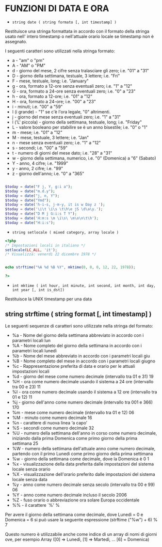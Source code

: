 # FUNZIONI DI DATA E ORA

* `string date ( string formato [, int timestamp] )`

Restituisce una stringa formattata in accordo con il formato della stringa usato nell' intero
timestamp o nell'attuale orario locale se timestamp non è assegnato.

I seguenti caratteri sono utilizzati nella stringa formato:
* a - "am" o "pm"
* A - "AM" o "PM"
* d - giorno del mese, 2 cifre senza tralasciare gli zero; i.e. "01" a "31"
* D - giorno della settimana, testuale, 3 lettere; i.e. "Fri"
* F - mese, testuale, long; i.e. "January"
* g - ora, formato a 12-ore senza eventuali zero; i.e. "1" a "12"
* G - ora, formato a 24-ore senza eventuali zero; i.e. "0" a "23"
* h - ora, formato a 12-ore; i.e. "01" a "12"
* H - ora, formato a 24-ore; i.e. "00" a "23"
* i - minuti; i.e. "00" a "59"
* I (i grande) - "1" se c'è l'ora legale, "0" altrimenti.
* j - giorno del mese senza eventuali zero; i.e. "1" a "31"
* l ('L' piccola) - giorno della settimana, testuale, long; i.e. "Friday"
* L - valore booleano per stabilire se è un anno bisestile; i.e. "0" o "1"
* m - mese; i.e. "01" a "12"
* M - mese, testuale, 3 lettere; i.e. "Jan"
* n - mese senza eventuali zero; i.e. "1" a "12"
* s - secondi; i.e. "00" a "59"
* t - numero di giorni del mese dato; i.e. "28" a "31"
* w - giorno della settimana, numerico, i.e. "0" (Domenica) a "6" (Sabato)
* Y - anno, 4 cifre; i.e. "1999"
* y - anno, 2 cifre; i.e. "99"
* z - giorno dell'anno; i.e. "0" a "365"

```php

$today = date("F j, Y, g:i a");
$today = date("m.d.y");
$today = date("j, n, Y");
$today = date("Ymd");
$today = date('h-i-s, j-m-y, it is w Day z ');
$today = date('\i\t \i\s \t\h\e jS \d\a\y.');
$today = date("D M j G:i:s T Y");
$today = date('H:m:s \m \i\s\ \m\o\n\t\h');
$today = date("H:i:s");

```

* `string setlocale ( mixed category, array locale )`

```php
<?php
/* Impostazioni locali in italiano */
setlocale(LC_ALL, 'it');
/* Visualizza: venerdì 22 dicembre 1978 */


echo strftime("%A %d %B %Y", mktime(0, 0, 0, 12, 22, 1978)); 

?>

```


* `int mktime ( int hour, int minute, int second, int month, int day, int year [, int is_dst])`

Restituisce la UNIX timestamp per una data

## string strftime ( string format [, int timestamp] )
Le seguenti sequenze di caratteri sono utilizzate nella stringa del formato:
* %a - Nome del giorno della settimana abbreviato in accordo con i parametri locali lun
* %A - Nome completo del giorno della settimana in accordo con i parametri locali lunedì
* %b - Nome del mese abbreviato in accordo con i parametri locali giu
* %B - Nome completo del mese in accordo con i parametri locali giugno
* %c - Rappresentazione preferita di data e orario per le attuali impostazioni locali
* %d - giorno del mese come numero decimale (intervallo tra 01 e 31) 19
* %H - ora come numero decimale usando il sistema a 24 ore (intervallo tra 00 e 23) 11
* %I - ora come numero decimale usando il sistema a 12 ore (intervallo tra 01 e 12) 11
* %j - giorno dell'anno come numero decimale (intervallo tra 001 e 366) 170
* %m - mese come numero decimale (intervallo tra 01 e 12) 06
* %M - minuto come numero decimale 16
* %n - carattere di nuova linea ‘a capo’
* %S - secondi come numero decimale 32
* %U - numero della settimana dell'anno in corso come numero decimale, iniziando dalla
    prima Domenica come primo giorno della prima settimana 25
* %W - numero della settimana dell'attuale anno come numero decimale, partendo con il
    primo Lunedì come primo giorno della prima settimana 
* %w - giorno della settimana come decimale, dove la Domenica è 0 1
* %x - visualizzazione della data preferita dalle impostazioni del sistema locale senza orario
* %X - visualizzazione dell'orario preferito dalle impostazioni del sistema locale senza data
* %y - anno come numero decimale senza secolo (intervallo tra 00 e 99) 06
* %Y - anno come numero decimale incluso il secolo 2006
* %Z - fuso orario o abbreviazione ora solare Europa occidentale
*  %% - il carattere `%' %

Per avere il giorno della settimana come decimale, dove Lunedì = 0 e Domenica = 6 si può usare la
seguente espressione (strftime ("%w") + 6) % 7

Questo numero è utilizzabile anche come indice di un array di nomi di giorni ove, per esempio
Array ([0] => Lunedì, [1] => Martedì, … [6] = Domenica)
